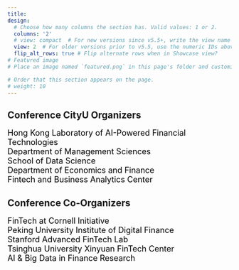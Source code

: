 ```yaml
---
title: 
design:
  # Choose how many columns the section has. Valid values: 1 or 2.
  columns: '2'
  # view: compact  # For new versions since v5.5+, write the view name
  view: 2  # For older versions prior to v5.5, use the numeric IDs above
  flip_alt_rows: true # Flip alternate rows when in Showcase view?
# Featured image
# Place an image named `featured.png` in this page's folder and customize its options here.

# Order that this section appears on the page.
# weight: 10
---
```


## Conference CityU Organizers

<font color=black size=4>Hong Kong Laboratory of AI-Powered Financial Technologies</font><br>
<font color=black size=4>Department of Management Sciences</font><br>
<font color=black size=4>School of Data Science</font><br>
<font color=black size=4>Department of Economics and Finance</font><br>
<font color=black size=4>Fintech and Business Analytics Center</font><br>

## Conference Co-Organizers

<font color=black size=4>FinTech at Cornell Initiative</font><br>
<font color=black size=4>Peking University Institute of Digital Finance</font><br>
<font color=black size=4>Stanford Advanced FinTech Lab</font><br>
<font color=black size=4>Tsinghua University Xinyuan FinTech Center</font><br>
<font color=black size=4>AI & Big Data in Finance Research</font><br>

